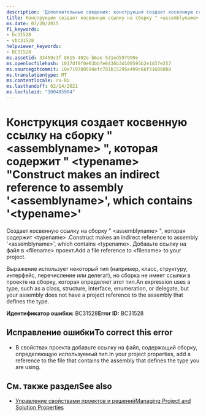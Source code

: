 ```yaml
---
description: 'Дополнительные сведения: конструкция создает косвенную ссылку на сборку " <assemblyname> ", которая содержит " <typename> "'
title: Конструкция создает косвенную ссылку на сборку " <assemblyname> ", которая содержит " <typename> "
ms.date: 07/20/2015
f1_keywords:
- bc31528
- vbc31528
helpviewer_keywords:
- BC31528
ms.assetid: 33459c3f-8615-492e-b6ae-531ed597999e
ms.openlocfilehash: 1017df0f0e03bbfe6436b3d108595b2e1d37e257
ms.sourcegitcommit: 10e719780594efc781b15295e499c66f316068b8
ms.translationtype: MT
ms.contentlocale: ru-RU
ms.lasthandoff: 02/14/2021
ms.locfileid: "100485904"
---
```

# <a name="construct-makes-an-indirect-reference-to-assembly-assemblyname-which-contains-typename"></a><span data-ttu-id="69417-103">Конструкция создает косвенную ссылку на сборку " \<assemblyname> ", которая содержит " \<typename> "</span><span class="sxs-lookup"><span data-stu-id="69417-103">Construct makes an indirect reference to assembly '\<assemblyname>', which contains '\<typename>'</span></span>

<span data-ttu-id="69417-104">Создает косвенную ссылку на сборку " \<assemblyname> ", которая содержит \<typename> .</span><span class="sxs-lookup"><span data-stu-id="69417-104">Construct makes an indirect reference to assembly '\<assemblyname>', which contains \<typename>.</span></span> <span data-ttu-id="69417-105">Добавьте ссылку на файл в \<filename> проект.</span><span class="sxs-lookup"><span data-stu-id="69417-105">Add a file reference to \<filename> to your project.</span></span>  
  
 <span data-ttu-id="69417-106">Выражение использует некоторый тип (например, класс, структуру, интерфейс, перечисление или делегат), но сборка не имеет ссылки в проекте на сборку, которая определяет этот тип.</span><span class="sxs-lookup"><span data-stu-id="69417-106">An expression uses a type, such as a class, structure, interface, enumeration, or delegate, but your assembly does not have a project reference to the assembly that defines the type.</span></span>  
  
 <span data-ttu-id="69417-107">**Идентификатор ошибки:** BC31528</span><span class="sxs-lookup"><span data-stu-id="69417-107">**Error ID:** BC31528</span></span>  
  
## <a name="to-correct-this-error"></a><span data-ttu-id="69417-108">Исправление ошибки</span><span class="sxs-lookup"><span data-stu-id="69417-108">To correct this error</span></span>  
  
- <span data-ttu-id="69417-109">В свойствах проекта добавьте ссылку на файл, содержащий сборку, определяющую используемый тип.</span><span class="sxs-lookup"><span data-stu-id="69417-109">In your project properties, add a reference to the file that contains the assembly that defines the type you are using.</span></span>  
  
## <a name="see-also"></a><span data-ttu-id="69417-110">См. также раздел</span><span class="sxs-lookup"><span data-stu-id="69417-110">See also</span></span>

- [<span data-ttu-id="69417-111">Управление свойствами проектов и решений</span><span class="sxs-lookup"><span data-stu-id="69417-111">Managing Project and Solution Properties</span></span>](/visualstudio/ide/managing-project-and-solution-properties)
